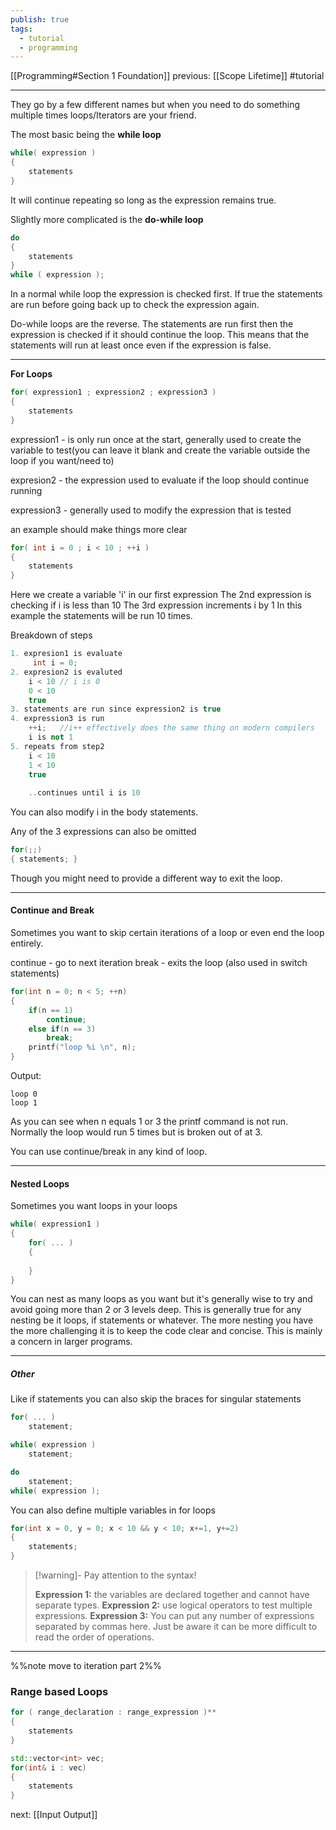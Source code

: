 ```yaml
---
publish: true
tags:
  - tutorial
  - programming
---
```


<div id='stars2'></div>
<div id='stars3'></div>
<div id='stars4'></div>

[[Programming#Section 1 Foundation]]  previous: [[Scope Lifetime]]   #tutorial

---

They go by a few different names but when you need to do something multiple times loops/Iterators are your friend.

The most basic being the **while loop**
```cpp
while( expression )
{
	statements
}
```
It will continue repeating so long as the expression remains true.

Slightly more complicated is the **do-while loop**
```cpp
do 
{
	statements
}
while ( expression );
```
In a normal while loop the expression is checked first. If true the statements are run before going back up to check the expression again. 

Do-while loops are the reverse. The statements are run first then the expression is checked if it should continue the loop. This means that the statements will run at least once even if the expression is false.

---

**For Loops**
```cpp
for( expression1 ; expression2 ; expression3 )
{
	statements
}
```

expression1  - is only run once at the start, generally used to create the variable to test(you can leave it blank and create the variable outside the loop if you want/need to)
 
expresion2 - the expression used to evaluate if the loop should continue running

expression3 - generally used to modify the expression that is tested

an example should make things more clear
```cpp
for( int i = 0 ; i < 10 ; ++i )
{
	statements
}
```
Here we create a variable 'i' in our first expression 
The 2nd expression is checking if i is less than 10
The 3rd expression increments i by 1
In this example the statements will be run 10 times.

Breakdown of steps
```cpp
1. expresion1 is evaluate 
	 int i = 0;
2. expresion2 is evaluted
	i < 10 // i is 0 
	0 < 10
	true
3. statements are run since expression2 is true
4. expression3 is run
	++i;   //i++ effectively does the same thing on modern compilers
	i is not 1	
5. repeats from step2 
	i < 10
	1 < 10
	true
	
	..continues until i is 10
```

You can also modify i in the body statements.

Any of the 3 expressions can also be omitted
```cpp
for(;;)
{ statements; }
```
 Though you might need to provide a different way to exit the loop.
 
---
#### Continue and Break

Sometimes you want to skip certain iterations of a loop or even end the loop entirely. 

continue - go to next iteration
break - exits the loop (also used in switch statements)

```cpp
for(int n = 0; n < 5; ++n)
{
	if(n == 1)
		continue;
	else if(n == 3)
		break;
	printf("loop %i \n", n);
}
```
Output:
```
loop 0
loop 1
```

As you can see when n equals 1 or 3 the printf command is not run.
Normally the loop would run 5 times but is broken out of at 3.

You can use continue/break in any kind of loop.

----
#### Nested Loops

Sometimes you want loops in your loops 

```cpp
while( expression1 )
{
	for( ... )
	{
	
	}
}
```

You can nest as many loops as you want but it's generally wise to try and avoid going more than 2 or 3 levels deep. 
This is generally true for any nesting be it loops, if statements or whatever. The more nesting you have the more challenging it is to keep the code clear and concise. This is mainly a concern in larger programs.

---
##### Other
Like if statements you can also skip the braces for singular statements 

```cpp
for( ... )
	statement;

while( expression )
	statement;

do 
	statement;
while( expression );

```

You can also define multiple variables in for loops

```cpp
for(int x = 0, y = 0; x < 10 && y < 10; x+=1, y+=2) 
{
	statements;
}
```

>[!warning]-  Pay attention to the syntax! 
>
>**Expression 1:** the variables are declared together and cannot have separate types.
>**Expression 2:** use logical operators to test multiple expressions.
>**Expression 3:** You can put any number of expressions separated by commas here. Just be aware it can be more difficult to read the order of operations.


---
%%note move to iteration part 2%%
### Range based Loops

```cpp
for ( range_declaration : range_expression )** 
{
	statements   
}
```

```cpp
std::vector<int> vec;
for(int& i : vec)
{
	statements
}
```



next: [[Input Output]] 